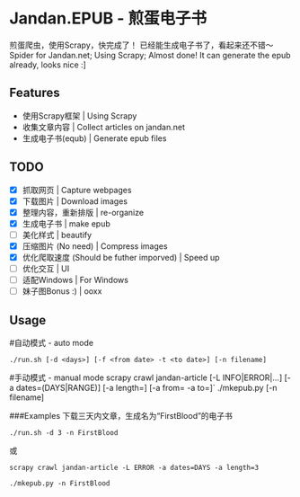 # Jandan.EPUB - 煎蛋电子书
煎蛋爬虫，使用Scrapy，快完成了！
已经能生成电子书了，看起来还不错～
Spider for Jandan.net; Using Scrapy; Almost done!
It can generate the epub already, looks nice :]

## Features
+ 使用Scrapy框架 | Using Scrapy
+ 收集文章内容 | Collect articles on jandan.net
+ 生成电子书(equb) | Generate epub files

## TODO 
- [x] 抓取网页 | Capture webpages
- [x] 下载图片 | Download images
- [x] 整理内容，重新排版 | re-organize
- [x] 生成电子书 | make epub
- [ ] 美化样式 | beautify
- [x] 压缩图片 (No need) | Compress images
- [x] 优化爬取速度 (Should be futher imporved) | Speed up
- [ ] 优化交互 | UI
- [ ] 适配Windows | For Windows
- [ ] 妹子图Bonus :) | ooxx

## Usage

#自动模式 - auto mode

`./run.sh [-d <days>] [-f <from date> -t <to date>] [-n filename]`

#手动模式 - manual mode
    scrapy crawl jandan-article [-L INFO|ERROR|...] 
        [-a dates=(DAYS|RANGE)] [-a length=<days>] [-a from=<from date> -a to=<to date>]`
    ./mkepub.py [-n filename]

###Examples
下载三天内文章，生成名为“FirstBlood”的电子书

`./run.sh -d 3 -n FirstBlood`

或

`scrapy crawl jandan-article -L ERROR -a dates=DAYS -a length=3`

`./mkepub.py -n FirstBlood`

